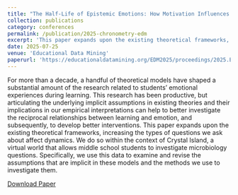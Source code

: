 ```yaml
---
title: "The Half-Life of Epistemic Emotions: How Motivation Influences Affective Chronometry"
collection: publications
category: conferences
permalink: /publication/2025-chronometry-edm
excerpt: 'This paper expands upon the existing theoretical frameworks, increasing the types of questions we ask about affect dynamics. We do so within the context of Crystal Island, a virtual world that allows middle school students to investigate microbiology questions.'
date: 2025-07-25
venue: 'Educational Data Mining'
paperurl: 'https://educationaldatamining.org/EDM2025/proceedings/2025.EDM.long-papers.178/index.html'
---
```


For more than a decade, a handful of theoretical models have shaped a substantial amount of the research related to students’ emotional experiences during learning. This research has been productive, but articulating the underlying implicit assumptions in existing theories and their implications in our empirical interpretations can help to better investigate the reciprocal relationships between learning and emotion, and subsequently, to develop better interventions. This paper expands upon the existing theoretical frameworks, increasing the types of questions we ask about affect dynamics. We do so within the context of Crystal Island, a virtual world that allows middle school students to investigate microbiology questions. Specifically, we use this data to examine and revise the assumptions that are implicit in these models and the methods we use to investigate them.

[Download Paper](https://educationaldatamining.org/EDM2025/proceedings/2025.EDM.long-papers.178/index.html)
